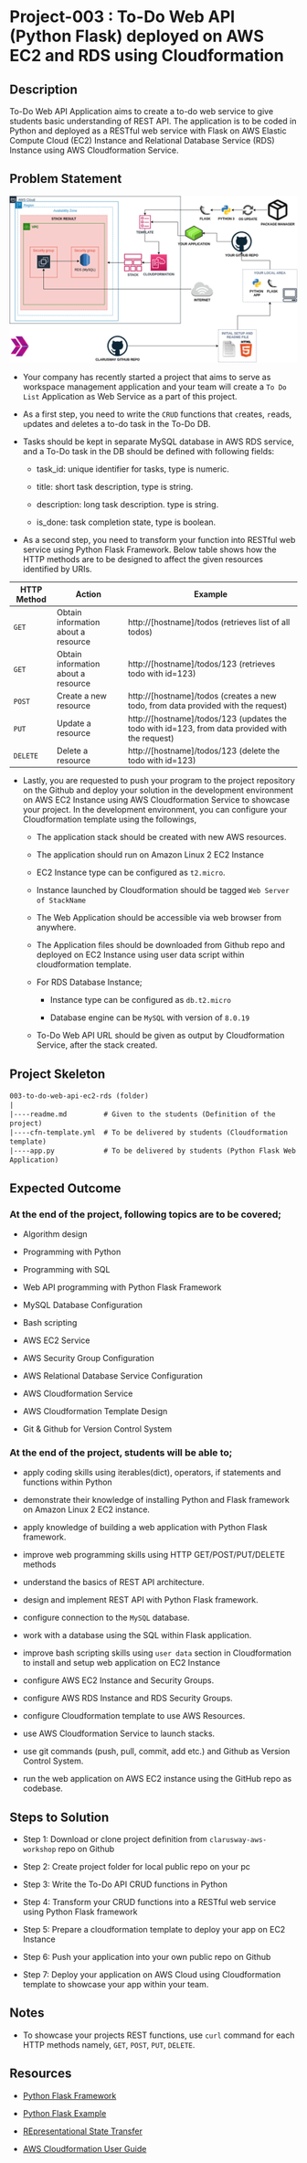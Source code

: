 # Project-003 : To-Do Web API (Python Flask) deployed on AWS EC2 and RDS using Cloudformation

## Description

To-Do Web API Application aims to create a to-do web service to give students basic understanding of REST API.  The application is to be coded in Python and deployed as a RESTful web service with Flask on AWS Elastic Compute Cloud (EC2) Instance and Relational Database Service (RDS) Instance using AWS Cloudformation Service.

## Problem Statement

![Project_003](003-to-do-api.png)

- Your company has recently started a project that aims to serve as workspace management application and your team will create a `To Do List` Application as Web Service as a part of this project.  

- As a first step, you need to write the `CRUD` functions that `c`reates, `r`eads, `u`pdates and `d`eletes a to-do task in the To-Do DB.

- Tasks should be kept in separate MySQL database in AWS RDS service, and a To-Do task in the DB should be defined with following fields:

  - task_id: unique identifier for tasks, type is numeric.

  - title: short task description, type is string.

  - description: long task description. type is string.

  - is_done: task completion state, type is boolean.

- As a second step, you need to transform your function into RESTful web service using Python Flask Framework. Below table shows how the HTTP methods are to be designed to affect the given resources identified by URIs.

| HTTP Method  | Action | Example|
| --- | --- | --- |
| `GET`     |   Obtain information about a resource | http://[hostname]/todos (retrieves list of all todos) |
| `GET`     |   Obtain information about a resource | http://[hostname]/todos/123 (retrieves todo with id=123) |
| `POST`    |   Create a new resource	            | http://[hostname]/todos (creates a new todo, from data provided with the request) |
| `PUT`     |	Update a resource               	| http://[hostname]/todos/123 (updates the todo with id=123, from data provided with the request) |
| `DELETE`  |	Delete a resource              	    | http://[hostname]/todos/123 (delete the todo with id=123) |

- Lastly, you are requested to push your program to the project repository on the Github and deploy your solution in the development environment on AWS EC2 Instance using AWS Cloudformation Service to showcase your project. In the development environment, you can configure your Cloudformation template using the followings,

  - The application stack should be created with new AWS resources.

  - The application should run on Amazon Linux 2 EC2 Instance

  - EC2 Instance type can be configured as `t2.micro`.

  - Instance launched by Cloudformation should be tagged `Web Server of StackName`

  - The Web Application should be accessible via web browser from anywhere.

  - The Application files should be downloaded from Github repo and deployed on EC2 Instance using user data script within cloudformation template.

  - For RDS Database Instance;
  
    - Instance type can be configured as `db.t2.micro`

    - Database engine can be `MySQL` with version of `8.0.19`

  - To-Do Web API URL should be given as output by Cloudformation Service, after the stack created.

## Project Skeleton

```text
003-to-do-web-api-ec2-rds (folder)
|
|----readme.md         # Given to the students (Definition of the project)
|----cfn-template.yml  # To be delivered by students (Cloudformation template)
|----app.py            # To be delivered by students (Python Flask Web Application)
```

## Expected Outcome

### At the end of the project, following topics are to be covered;

- Algorithm design

- Programming with Python

- Programming with SQL

- Web API programming with Python Flask Framework

- MySQL Database Configuration

- Bash scripting

- AWS EC2 Service

- AWS Security Group Configuration

- AWS Relational Database Service Configuration

- AWS Cloudformation Service

- AWS Cloudformation Template Design

- Git & Github for Version Control System

### At the end of the project, students will be able to;

- apply coding skills using iterables(dict), operators, if statements and functions within Python

- demonstrate their knowledge of installing Python and Flask framework on Amazon Linux 2 EC2 instance.

- apply knowledge of building a web application with Python Flask framework.

- improve web programming skills using HTTP GET/POST/PUT/DELETE methods

- understand the basics of REST API architecture.

- design and implement REST API with Python Flask framework.

- configure connection to the `MySQL` database.

- work with a database using the SQL within Flask application.

- improve bash scripting skills using `user data` section in Cloudformation to install and setup web application on EC2 Instance

- configure AWS EC2 Instance and Security Groups.

- configure AWS RDS Instance and RDS Security Groups.

- configure Cloudformation template to use AWS Resources.

- use AWS Cloudformation Service to launch stacks.

- use git commands (push, pull, commit, add etc.) and Github as Version Control System.

- run the web application on AWS EC2 instance using the GitHub repo as codebase.

## Steps to Solution
  
- Step 1: Download or clone project definition from `clarusway-aws-workshop` repo on Github

- Step 2: Create project folder for local public repo on your pc

- Step 3: Write the To-Do API CRUD functions in Python

- Step 4: Transform your CRUD functions into a RESTful web service using Python Flask framework

- Step 5: Prepare a cloudformation template to deploy your app on EC2 Instance

- Step 6: Push your application into your own public repo on Github

- Step 7: Deploy your application on AWS Cloud using Cloudformation template to showcase your app within your team.

## Notes

- To showcase your projects REST functions, use `curl` command for each HTTP methods namely, `GET`, `POST`, `PUT`, `DELETE`.

## Resources

- [Python Flask Framework](https://flask.palletsprojects.com/en/1.1.x/quickstart/)

- [Python Flask Example](https://realpython.com/flask-by-example-part-1-project-setup/)

- [REpresentational State Transfer](https://en.wikipedia.org/wiki/Representational_state_transfer)

- [AWS Cloudformation User Guide](https://docs.aws.amazon.com/AWSCloudFormation/latest/UserGuide/Welcome.html)
